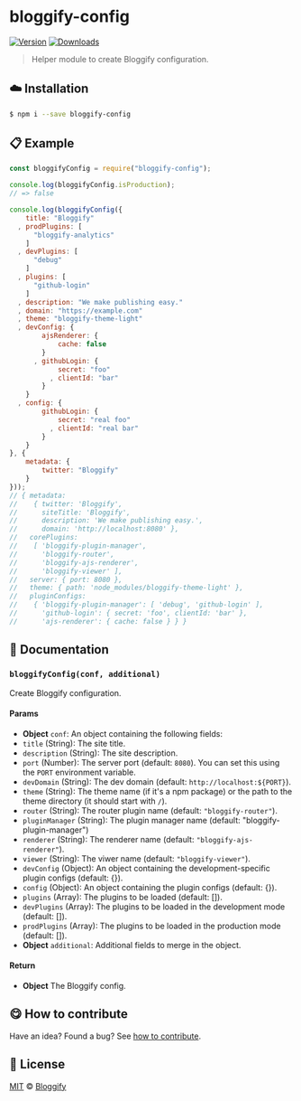 
# bloggify-config

 [![Version](https://img.shields.io/npm/v/bloggify-config.svg)](https://www.npmjs.com/package/bloggify-config) [![Downloads](https://img.shields.io/npm/dt/bloggify-config.svg)](https://www.npmjs.com/package/bloggify-config)

> Helper module to create Bloggify configuration.

## :cloud: Installation

```sh
$ npm i --save bloggify-config
```


## :clipboard: Example



```js
const bloggifyConfig = require("bloggify-config");

console.log(bloggifyConfig.isProduction);
// => false

console.log(bloggifyConfig({
    title: "Bloggify"
  , prodPlugins: [
      "bloggify-analytics"
    ]
  , devPlugins: [
      "debug"
    ]
  , plugins: [
      "github-login"
    ]
  , description: "We make publishing easy."
  , domain: "https://example.com"
  , theme: "bloggify-theme-light"
  , devConfig: {
        ajsRenderer: {
            cache: false
        }
      , githubLogin: {
            secret: "foo"
          , clientId: "bar"
        }
    }
  , config: {
        githubLogin: {
            secret: "real foo"
          , clientId: "real bar"
        }
    }
}, {
    metadata: {
        twitter: "Bloggify"
    }
}));
// { metadata:
//    { twitter: 'Bloggify',
//      siteTitle: 'Bloggify',
//      description: 'We make publishing easy.',
//      domain: 'http://localhost:8080' },
//   corePlugins:
//    [ 'bloggify-plugin-manager',
//      'bloggify-router',
//      'bloggify-ajs-renderer',
//      'bloggify-viewer' ],
//   server: { port: 8080 },
//   theme: { path: 'node_modules/bloggify-theme-light' },
//   pluginConfigs:
//    { 'bloggify-plugin-manager': [ 'debug', 'github-login' ],
//      'github-login': { secret: 'foo', clientId: 'bar' },
//      'ajs-renderer': { cache: false } } }
```

## :memo: Documentation


### `bloggifyConfig(conf, additional)`
Create Bloggify configuration.

#### Params
- **Object** `conf`: An object containing the following fields:
 - `title` (String): The site title.
 - `description` (String): The site description.
 - `port` (Number): The server port (default: `8080`). You can set this using the `PORT` environment variable.
 - `devDomain` (String): The dev domain (default: `http://localhost:${PORT}`).
 - `theme` (String): The theme name (if it's a npm package) or the path to the theme directory (it should start with `/`).
 - `router` (String): The router plugin name (default: `"bloggify-router"`).
 - `pluginManager` (String): The plugin manager name (default: "bloggify-plugin-manager")
 - `renderer` (String): The renderer name (default: `"bloggify-ajs-renderer"`).
 - `viewer` (String): The viwer name (default: `"bloggify-viewer"`).
 - `devConfig` (Object): An object containing the development-specific plugin configs (default: {}).
 - `config` (Object): An object containing the plugin configs (default: {}).
 - `plugins` (Array): The plugins to be loaded (default: []).
 - `devPlugins` (Array): The plugins to be loaded in the development mode (default: []).
 - `prodPlugins` (Array): The plugins to be loaded in the production mode (default: []).
- **Object** `additional`: Additional fields to merge in the object.

#### Return
- **Object** The Bloggify config.



## :yum: How to contribute
Have an idea? Found a bug? See [how to contribute][contributing].



## :scroll: License

[MIT][license] © [Bloggify][website]


[license]: http://showalicense.com/?fullname=Bloggify%20%3Csupport%40bloggify.org%3E%20(https%3A%2F%2Fbloggify.org)&year=2016#license-mit

[website]: https://bloggify.org
[contributing]: /CONTRIBUTING.md
[docs]: /DOCUMENTATION.md
